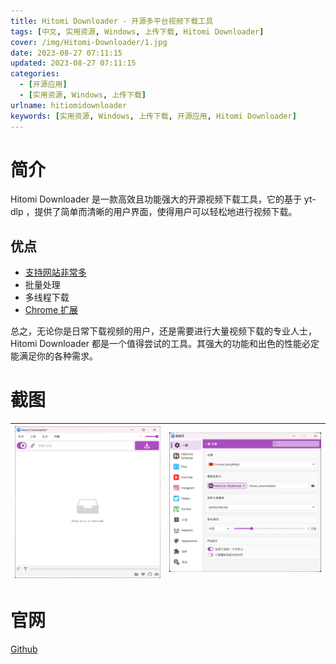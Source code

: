 ```yaml
---
title: Hitomi Downloader - 开源多平台视频下载工具
tags: [中文, 实用资源, Windows, 上传下载, Hitomi Downloader]
cover: /img/Hitomi-Downloader/1.jpg
date: 2023-08-27 07:11:15
updated: 2023-08-27 07:11:15
categories:
  - [开源应用]
  - [实用资源, Windows, 上传下载]
urlname: hitiomidownloader
keywords: [实用资源, Windows, 上传下载, 开源应用, Hitomi Downloader]
---
```


# 简介

Hitomi Downloader 是一款高效且功能强大的开源视频下载工具，它的基于 yt-dlp ，提供了简单而清晰的用户界面，使得用户可以轻松地进行视频下载。

## 优点

- [支持网站非常多](https://github.com/yt-dlp/yt-dlp/blob/master/supportedsites.md)
- 批量处理
- 多线程下载
- [Chrome 扩展](https://github.com/KurtBestor/Hitomi-Downloader/wiki/Chrome-Extension)

总之，无论你是日常下载视频的用户，还是需要进行大量视频下载的专业人士，Hitomi Downloader 都是一个值得尝试的工具。其强大的功能和出色的性能必定能满足你的各种需求。

# 截图

| ![](/img/Hitomi-Downloader/2.jpg) | ![](/img/Hitomi-Downloader/3.jpg) |
| --------------------------------- | --------------------------------- |

# 官网

[Github](https://github.com/KurtBestor/Hitomi-Downloader)
